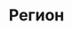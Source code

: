 --- 
title: "Регион" 
site: "www.region.yalta.ua" 
town: "Ялта" 
tel: ["+38 (0654) 32-22-53, +7(978)853-68-21, +7(978)854-41-88"] 
address: "Россия, Республика Крым, г. Ялта, ул. Московская 13" 
mail: "info@tua.ru" 
--- 